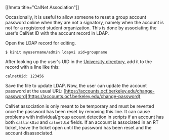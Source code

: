 [[!meta title="CalNet Association"]]

Occasionally, it is useful to allow someone to reset a group account password
online when they are not a signatory, namely when the account is not for a
registered student organization. This is done by associating the user's CalNet
ID with the account record in LDAP.

Open the LDAP record for editing.

    $ kinit myusername/admin ldapvi uid=groupname

After looking up the user's UID in the [University
directory](http://www.berkeley.edu/directory), add it to the record with a line
like this:

    calnetUid: 123456

Save the file to update LDAP. Now, the user can update the account password at
the usual URL: [https://accounts.ocf.berkeley.edu/change-password](https://accounts.ocf.berkeley.edu/change-password)

CalNet association is only meant to be temporary and must be reverted once the
password has been reset by removing this line. It can cause problems with
individual/group acount detection in scripts if an account has both
`callinkOid` and `calnetUid` fields. If an account is associated in an RT
ticket, leave the ticket open until the password has been reset and the account
disassociated.
